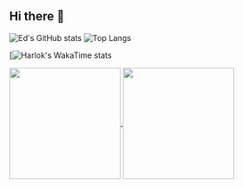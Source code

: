 ## Hi there 👋
![Ed's GitHub stats](https://github-readme-stats.vercel.app/api?username=Edmund-Kiama&show_icons=true&theme=radical)
![Top Langs](https://github-readme-stats.vercel.app/api/top-langs/?username=Edmund-Kiama&layout=compact)

[![Harlok's WakaTime stats](https://github-readme-stats.vercel.app/api/wakatime?username=Edmund-Kiama&layout=compact)

<a href="#">
  <img height=200 align="center" src="[https://github-readme-stats.vercel.app/api?username=anuraghazra](https://github-readme-stats.vercel.app/api?username=Edmund-Kiama&show_icons=true&theme=radical)" />
</a>
<a href="#">
  <img height=200 align="center" src="https://github-readme-stats.vercel.app/api/top-langs/?username=Edmund-Kiama&layout=compact" />
</a>

<!--
**Edmund-Kiama/Edmund-Kiama** is a ✨ _special_ ✨ repository because its `README.md` (this file) appears on your GitHub profile.

Here are some ideas to get you started:

- 🔭 I’m currently working on ...
- 🌱 I’m currently learning ...
- 👯 I’m looking to collaborate on ...
- 🤔 I’m looking for help with ...
- 💬 Ask me about ...
- 📫 How to reach me: ...
- 😄 Pronouns: ...
- ⚡ Fun fact: ...
-->
